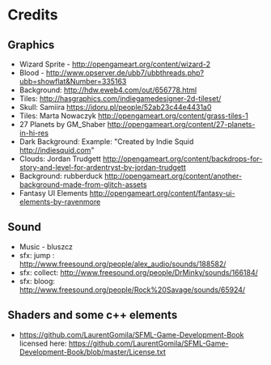 # Credits

## Graphics

* Wizard Sprite - http://opengameart.org/content/wizard-2
* Blood - http://www.opserver.de/ubb7/ubbthreads.php?ubb=showflat&Number=335163
* Background: http://hdw.eweb4.com/out/656778.html
* Tiles: http://hasgraphics.com/indiegamedesigner-2d-tileset/
* Skull: Samiira https://idoru.pl/people/52ab23c44e4431a0
* Tiles: Marta Nowaczyk http://opengameart.org/content/grass-tiles-1
* 27 Planets by GM_Shaber http://opengameart.org/content/27-planets-in-hi-res
* Dark Background: Example: "Created by Indie Squid http://indiesquid.com" 
* Clouds: Jordan Trudgett http://opengameart.org/content/backdrops-for-story-and-level-for-ardentryst-by-jordan-trudgett
* Background: rubberduck http://opengameart.org/content/another-background-made-from-glitch-assets
* Fantasy UI Elements http://opengameart.org/content/fantasy-ui-elements-by-ravenmore
## Sound

* Music - bluszcz
* sfx: jump : http://www.freesound.org/people/alex_audio/sounds/188582/
* sfx: collect: http://www.freesound.org/people/DrMinky/sounds/166184/
* sfx: bloog: http://www.freesound.org/people/Rock%20Savage/sounds/65924/

## Shaders and some c++ elements

* https://github.com/LaurentGomila/SFML-Game-Development-Book licensed here: https://github.com/LaurentGomila/SFML-Game-Development-Book/blob/master/License.txt
